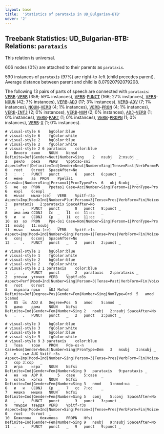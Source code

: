 ```yaml
---
layout: base
title:  'Statistics of parataxis in UD_Bulgarian-BTB'
udver: '2'
---
```


## Treebank Statistics: UD_Bulgarian-BTB: Relations: `parataxis`

This relation is universal.

606 nodes (0%) are attached to their parents as `parataxis`.

590 instances of `parataxis` (97%) are right-to-left (child precedes parent).
Average distance between parent and child is 8.07920792079208.

The following 13 pairs of parts of speech are connected with `parataxis`: <tt><a href="bg_btb-pos-VERB.html">VERB</a></tt>-<tt><a href="bg_btb-pos-VERB.html">VERB</a></tt> (358; 59% instances), <tt><a href="bg_btb-pos-VERB.html">VERB</a></tt>-<tt><a href="bg_btb-pos-PUNCT.html">PUNCT</a></tt> (166; 27% instances), <tt><a href="bg_btb-pos-VERB.html">VERB</a></tt>-<tt><a href="bg_btb-pos-NOUN.html">NOUN</a></tt> (42; 7% instances), <tt><a href="bg_btb-pos-VERB.html">VERB</a></tt>-<tt><a href="bg_btb-pos-ADJ.html">ADJ</a></tt> (17; 3% instances), <tt><a href="bg_btb-pos-VERB.html">VERB</a></tt>-<tt><a href="bg_btb-pos-ADV.html">ADV</a></tt> (7; 1% instances), <tt><a href="bg_btb-pos-NOUN.html">NOUN</a></tt>-<tt><a href="bg_btb-pos-VERB.html">VERB</a></tt> (4; 1% instances), <tt><a href="bg_btb-pos-VERB.html">VERB</a></tt>-<tt><a href="bg_btb-pos-PRON.html">PRON</a></tt> (4; 1% instances), <tt><a href="bg_btb-pos-VERB.html">VERB</a></tt>-<tt><a href="bg_btb-pos-INTJ.html">INTJ</a></tt> (2; 0% instances), <tt><a href="bg_btb-pos-VERB.html">VERB</a></tt>-<tt><a href="bg_btb-pos-NUM.html">NUM</a></tt> (2; 0% instances), <tt><a href="bg_btb-pos-ADJ.html">ADJ</a></tt>-<tt><a href="bg_btb-pos-VERB.html">VERB</a></tt> (1; 0% instances), <tt><a href="bg_btb-pos-VERB.html">VERB</a></tt>-<tt><a href="bg_btb-pos-PART.html">PART</a></tt> (1; 0% instances), <tt><a href="bg_btb-pos-VERB.html">VERB</a></tt>-<tt><a href="bg_btb-pos-PROPN.html">PROPN</a></tt> (1; 0% instances), <tt><a href="bg_btb-pos-VERB.html">VERB</a></tt>-<tt><a href="bg_btb-pos-X.html">X</a></tt> (1; 0% instances).


~~~ conllu
# visual-style 6	bgColor:blue
# visual-style 6	fgColor:white
# visual-style 2	bgColor:blue
# visual-style 2	fgColor:white
# visual-style 2 6 parataxis	color:blue
1	Виното	вино	NOUN	Ncnsd	Definite=Def|Gender=Neut|Number=Sing	2	nsubj	2:nsubj	_
2	рекло	река	VERB	Vpptcao-sni	Aspect=Perf|Definite=Ind|Gender=Neut|Number=Sing|Tense=Past|VerbForm=Part|Voice=Act	0	root	0:root	SpaceAfter=No
3	:	:	PUNCT	punct	_	6	punct	6:punct	_
4	мене	аз	PRON	Ppelas1	Case=Acc|Number=Sing|Person=1|PronType=Prs	6	obj	6:obj	_
5	ме	аз	PRON	Ppetas1	Case=Acc|Number=Sing|Person=1|PronType=Prs	6	expl	6:expl	_
6	мъчат	мъча-(се)	VERB	Vpitf-r3p	Aspect=Imp|Mood=Ind|Number=Plur|Person=3|Tense=Pres|VerbForm=Fin|Voice=Act	2	parataxis	2:parataxis	SpaceAfter=No
7	,	,	PUNCT	punct	_	8	punct	8:punct	_
8	ама	ама	CCONJ	Cc	_	11	cc	11:cc	_
9	и	и	CCONJ	Cp	_	11	cc	11:cc	_
10	аз	аз	PRON	Ppe-os1	Case=Nom|Number=Sing|Person=1|PronType=Prs	11	nsubj	11:nsubj	_
11	мъча	мъча-(се)	VERB	Vpitf-r1s	Aspect=Imp|Mood=Ind|Number=Sing|Person=1|Tense=Pres|VerbForm=Fin|Voice=Act	6	conj	6:conj	SpaceAfter=No
12	.	.	PUNCT	punct	_	2	punct	2:punct	_

~~~


~~~ conllu
# visual-style 1	bgColor:blue
# visual-style 1	fgColor:white
# visual-style 2	bgColor:blue
# visual-style 2	fgColor:white
# visual-style 2 1 parataxis	color:blue
1	,	,	PUNCT	punct	_	2	parataxis	2:parataxis	_
2	уточни	уточня	VERB	Vpptf-o3s	Aspect=Perf|Mood=Ind|Number=Sing|Person=3|Tense=Past|VerbForm=Fin|Voice=Act	0	root	0:root	_
3	първата	пръв	ADJ	Mofsd	Definite=Def|Degree=Pos|Gender=Fem|Number=Sing|NumType=Ord	5	amod	5:amod	_
4	US	us	ADJ	A	Degree=Pos	5	amod	5:amod	_
5	дама	дама	NOUN	Ncfsi	Definite=Ind|Gender=Fem|Number=Sing	2	nsubj	2:nsubj	SpaceAfter=No
6	.	.	PUNCT	punct	_	2	punct	2:punct	_

~~~


~~~ conllu
# visual-style 3	bgColor:blue
# visual-style 3	fgColor:white
# visual-style 9	bgColor:blue
# visual-style 9	fgColor:white
# visual-style 9 3 parataxis	color:blue
1	Това	този	PRON	Pde-os-n	Case=Nom|Gender=Neut|Number=Sing|PronType=Dem	3	nsubj	3:nsubj	_
2	е	съм	AUX	Vxitf-r3s	Aspect=Imp|Mood=Ind|Number=Sing|Person=3|Tense=Pres|VerbForm=Fin|Voice=Act	3	cop	3:cop	_
3	игра	игра	NOUN	Ncfsi	Definite=Ind|Gender=Fem|Number=Sing	9	parataxis	9:parataxis	_
4	на	на	ADP	R	_	5	case	5:case	_
5	котка	котка	NOUN	Ncfsi	Definite=Ind|Gender=Fem|Number=Sing	3	nmod	3:nmod:на	_
6	и	и	CCONJ	Cp	_	7	cc	7:cc	_
7	мишка	мишка	NOUN	Ncfsi	Definite=Ind|Gender=Fem|Number=Sing	5	conj	5:conj	SpaceAfter=No
8	,	,	PUNCT	punct	_	3	punct	3:punct	_
9	твърди	твърдя	VERB	Vpitf-r3s	Aspect=Imp|Mood=Ind|Number=Sing|Person=3|Tense=Pres|VerbForm=Fin|Voice=Act	0	root	0:root	_
10	Божилова	божилова	PROPN	Hfsi	Definite=Ind|Gender=Fem|Number=Sing	9	nsubj	9:nsubj	SpaceAfter=No
11	.	.	PUNCT	punct	_	9	punct	9:punct	_

~~~


